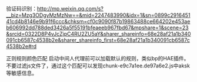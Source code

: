 验证码识别：<http://mp.weixin.qq.com/s?__biz=Mzg3ODgyMzMzNw==&mid=2247483990&idx=1&sn=0899c291645141cd4b8146e9b91f6ccc&chksm=cf0c9090f87b19863488ce664202e453aeb606992dd788ded3426a5f55191bfeaeeb967fbd67&mpshare=1&scene=23&srcid=0322D8P4vJcZjpC4RU2ZU5aY&sharer_shareinfo=68e28af21a1b340091cb6587c4538b2e&sharer_shareinfo_first=68e28af21a1b340091cb6587c4538b2e#rd>

正则规则颜色匹配
启动中间人代理前可以加载默认的规则，类似bp的HAE插件。
不要过滤js文件了，通过这个匹配可以发现chunk-e9c7a1ee.de97a6e2.js中aksk等敏感信息。
